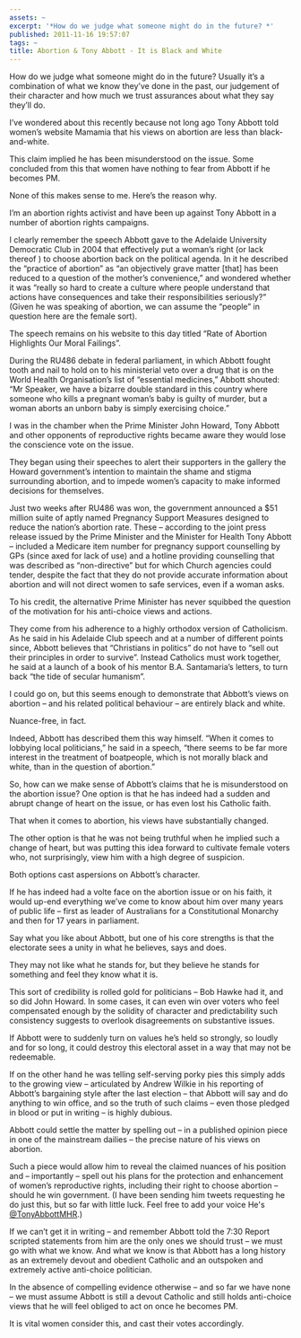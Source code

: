 ```yaml
---
assets: ~
excerpt: '*How do we judge what someone might do in the future? *'
published: 2011-11-16 19:57:07
tags: ~
title: Abortion & Tony Abbott - It is Black and White
---
```

How do we judge what someone might do in the future? Usually it’s a combination of what we know they’ve done in the past, our judgement of their character and how much we trust assurances about what they say they’ll do.

I’ve wondered about this recently because not long ago Tony Abbott told women’s website Mamamia that his views on abortion are less than black-and-white.

This claim implied he has been misunderstood on the issue. Some concluded from this that women have nothing to fear from Abbott if he becomes PM.

None of this makes sense to me. Here’s the reason why.

I’m an abortion rights activist and have been up against Tony Abbott in a number of abortion rights campaigns.

I clearly remember the speech Abbott gave to the Adelaide University Democratic Club in 2004 that effectively put a woman’s right (or lack thereof ) to choose abortion back on the political agenda.
In it he described the “practice of abortion” as “an objectively grave matter [that] has been reduced to a question of the mother’s convenience,” and wondered whether it was “really so hard to create a culture where people understand that actions have consequences and take their responsibilities seriously?” (Given he was speaking of abortion, we can assume the “people” in question here are the female sort).

The speech remains on his website to this day titled “Rate of Abortion Highlights Our Moral Failings”.

During the RU486 debate in federal parliament, in which Abbott fought tooth and nail to hold on to his ministerial veto over a drug that is on the World Health Organisation’s list of “essential medicines,” Abbott shouted: “Mr Speaker, we have a bizarre double standard in this country where someone who kills a pregnant woman’s baby is guilty of murder, but a woman aborts an unborn baby is simply exercising choice.”

I was in the chamber when the Prime Minister John Howard, Tony Abbott and other opponents of reproductive rights became aware they would lose the conscience vote on the issue.

They began using their speeches to alert their supporters in the gallery the Howard government’s intention to maintain the shame and stigma surrounding abortion, and to impede women’s capacity to make informed decisions for themselves.

Just two weeks after RU486 was won, the government announced a $51 million suite of aptly named Pregnancy Support Measures designed to reduce the nation’s abortion rate.
These – according to the joint press release issued by the Prime Minister and the Minister for Health Tony Abbott – included a Medicare item number for pregnancy support counselling by GPs (since axed for lack of use) and a hotline providing counselling that was described as “non-directive” but for which Church agencies could tender, despite the fact that they do not provide accurate information about abortion and will not direct women to safe services, even if a woman asks.

To his credit, the alternative Prime Minister has never squibbed the question of the motivation for his anti-choice views and actions.

They come from his adherence to a highly orthodox version of Catholicism. As he said in his Adelaide Club speech and at a number of different points since, Abbott believes that “Christians in politics” do not have to “sell out their principles in order to survive”.
Instead Catholics must work together, he said at a launch of a book of his mentor B.A. Santamaria’s letters, to turn back “the tide of secular humanism”.

I could go on, but this seems enough to demonstrate that Abbott’s views on abortion – and his related political behaviour – are entirely black and white.

Nuance-free, in fact.

Indeed, Abbott has described them this way himself. “When it comes to lobbying local politicians,” he said in a speech, “there seems to be far more interest in the treatment of boatpeople, which is not morally black and white, than in the question of abortion.”

So, how can we make sense of Abbott’s claims that he is misunderstood on the abortion issue?
One option is that he has indeed had a sudden and abrupt change of heart on the issue, or has even lost his Catholic faith.

That when it comes to abortion, his views have substantially changed.

The other option is that he was not being truthful when he implied such a change of heart, but was putting this idea forward to cultivate female voters who, not surprisingly, view him with a high degree of suspicion.

Both options cast aspersions on Abbott’s character.

If he has indeed had a volte face on the abortion issue or on his faith, it would up-end everything we’ve come to know about him over many years of public life – first as leader of Australians for a Constitutional Monarchy and then for 17 years in parliament.

Say what you like about Abbott, but one of his core strengths is that the electorate sees a unity in what he believes, says and does.

They may not like what he stands for, but they believe he stands for something and feel they know what it is.

This sort of credibility is rolled gold for politicians – Bob Hawke had it, and so did John Howard. In some cases, it can even win over voters who feel compensated enough by the solidity of character and predictability such consistency suggests to overlook disagreements on substantive issues.

If Abbott were to suddenly turn on values he’s held so strongly, so loudly and for so long, it could destroy this electoral asset in a way that may not be redeemable.

If on the other hand he was telling self-serving porky pies this simply adds to the growing view – 
articulated by Andrew Wilkie in his reporting of Abbott’s bargaining style after the last election – that Abbott will say and do anything to win office, and so the truth of such claims – even those pledged in blood or put in writing – is highly dubious.

Abbott could settle the matter by spelling out – in a published opinion piece in one of the mainstream dailies – the precise nature of his views on abortion.

Such a piece would allow him to reveal the claimed nuances of his position and – importantly – spell out his plans for the protection and enhancement of women’s reproductive rights, including their right to choose abortion – should he win government.  (I have been sending him tweets requesting he do just this, but so far with little luck. Feel free to add your voice He's [@TonyAbbottMHR](http://twitter.com/#!/TonyAbbottMHR).)

If we can’t get it in writing – and remember Abbott told the 7:30 Report scripted statements from him are the only ones we should trust – we must go with what we know.
And what we know is that Abbott has a long history as an extremely devout and obedient Catholic and an outspoken and extremely active anti-choice politician.

In the absence of compelling evidence otherwise – and so far we have none – we must assume Abbott is still a devout Catholic and still holds anti-choice views that he will feel obliged to act on once he becomes PM.

It is vital women consider this, and cast their votes accordingly.